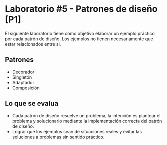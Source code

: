 # Laboratorio #5 - Patrones de diseño [P1]
El siguiente laboratorio tiene como objetivo elaborar un ejemplo práctico por cada patrón de diseño. Los ejemplos no tienen necesariamente que estar relacionados entre si.

## Patrones

- Decorador
- Singletón
- Adaptador
- Composición

## Lo que se evalua

- Cada patrón de diseño resuelve un problema, la intención es plantear el problema y solucionarlo mediante la implementación correcta del patrón de diseño.
- Lograr que los ejemplos sean de situaciones reales y evitar las soluciones a problemas sin sentido práctico.
